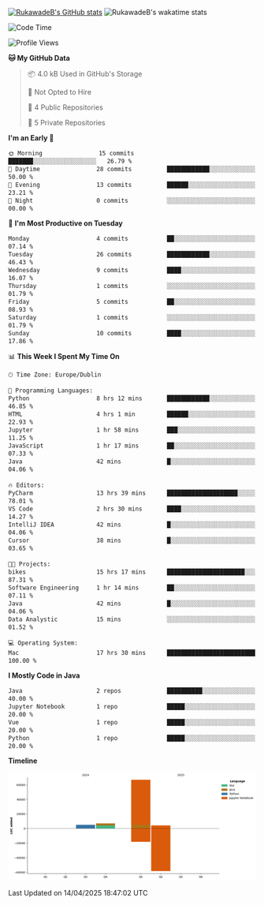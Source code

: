 
[![RukawadeB's GitHub stats](https://github-readme-stats.vercel.app/api?username=RukawadeB&hide=prs&show_icons=true&theme=omni)](https://github.com/anuraghazra/github-readme-stats)
![RukawadeB's wakatime stats](https://github-readme-stats.vercel.app/api/wakatime?username=RukawadeB)

<!--START_SECTION:waka-->
![Code Time](http://img.shields.io/badge/Code%20Time-408%20hrs%2055%20mins-blue)

![Profile Views](http://img.shields.io/badge/Profile%20Views-14-blue)

**🐱 My GitHub Data** 

> 📦 4.0 kB Used in GitHub's Storage 
 > 
> 🚫 Not Opted to Hire
 > 
> 📜 4 Public Repositories 
 > 
> 🔑 5 Private Repositories 
 > 
**I'm an Early 🐤** 

```text
🌞 Morning                15 commits          ███████░░░░░░░░░░░░░░░░░░   26.79 % 
🌆 Daytime                28 commits          ████████████░░░░░░░░░░░░░   50.00 % 
🌃 Evening                13 commits          ██████░░░░░░░░░░░░░░░░░░░   23.21 % 
🌙 Night                  0 commits           ░░░░░░░░░░░░░░░░░░░░░░░░░   00.00 % 
```
📅 **I'm Most Productive on Tuesday** 

```text
Monday                   4 commits           ██░░░░░░░░░░░░░░░░░░░░░░░   07.14 % 
Tuesday                  26 commits          ████████████░░░░░░░░░░░░░   46.43 % 
Wednesday                9 commits           ████░░░░░░░░░░░░░░░░░░░░░   16.07 % 
Thursday                 1 commits           ░░░░░░░░░░░░░░░░░░░░░░░░░   01.79 % 
Friday                   5 commits           ██░░░░░░░░░░░░░░░░░░░░░░░   08.93 % 
Saturday                 1 commits           ░░░░░░░░░░░░░░░░░░░░░░░░░   01.79 % 
Sunday                   10 commits          ████░░░░░░░░░░░░░░░░░░░░░   17.86 % 
```


📊 **This Week I Spent My Time On** 

```text
🕑︎ Time Zone: Europe/Dublin

💬 Programming Languages: 
Python                   8 hrs 12 mins       ████████████░░░░░░░░░░░░░   46.85 % 
HTML                     4 hrs 1 min         ██████░░░░░░░░░░░░░░░░░░░   22.93 % 
Jupyter                  1 hr 58 mins        ███░░░░░░░░░░░░░░░░░░░░░░   11.25 % 
JavaScript               1 hr 17 mins        ██░░░░░░░░░░░░░░░░░░░░░░░   07.33 % 
Java                     42 mins             █░░░░░░░░░░░░░░░░░░░░░░░░   04.06 % 

🔥 Editors: 
PyCharm                  13 hrs 39 mins      ████████████████████░░░░░   78.01 % 
VS Code                  2 hrs 30 mins       ████░░░░░░░░░░░░░░░░░░░░░   14.27 % 
IntelliJ IDEA            42 mins             █░░░░░░░░░░░░░░░░░░░░░░░░   04.06 % 
Cursor                   38 mins             █░░░░░░░░░░░░░░░░░░░░░░░░   03.65 % 

🐱‍💻 Projects: 
bikes                    15 hrs 17 mins      ██████████████████████░░░   87.31 % 
Software Engineering     1 hr 14 mins        ██░░░░░░░░░░░░░░░░░░░░░░░   07.11 % 
Java                     42 mins             █░░░░░░░░░░░░░░░░░░░░░░░░   04.06 % 
Data Analystic           15 mins             ░░░░░░░░░░░░░░░░░░░░░░░░░   01.52 % 

💻 Operating System: 
Mac                      17 hrs 30 mins      █████████████████████████   100.00 % 
```

**I Mostly Code in Java** 

```text
Java                     2 repos             ██████████░░░░░░░░░░░░░░░   40.00 % 
Jupyter Notebook         1 repo              █████░░░░░░░░░░░░░░░░░░░░   20.00 % 
Vue                      1 repo              █████░░░░░░░░░░░░░░░░░░░░   20.00 % 
Python                   1 repo              █████░░░░░░░░░░░░░░░░░░░░   20.00 % 
```



**Timeline**

![Lines of Code chart](https://raw.githubusercontent.com/RukawadeB/RukawadeB/main/assets/bar_graph.png)


 Last Updated on 14/04/2025 18:47:02 UTC
<!--END_SECTION:waka-->



